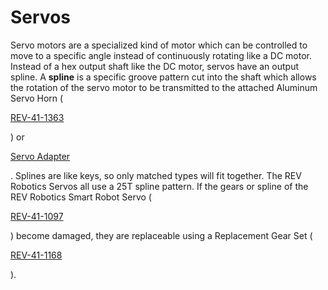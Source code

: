 # Servos

Servo motors are a specialized kind of motor which can be controlled to move to a specific angle instead of continuously rotating like a DC motor. Instead of a hex output shaft like the DC motor, servos have an output spline. A **spline** is a specific groove pattern cut into the shaft which allows the rotation of the servo motor to be transmitted to the attached Aluminum Servo Horn (

[REV-41-1363](https://www.revrobotics.com/rev-41-1363/)

) or

[Servo Adapter](https://www.revrobotics.com/ftc/motion/wheels-hubs-adapters/)

. Splines are like keys, so only matched types will fit together. The REV Robotics Servos all use a 25T spline pattern. If the gears or spline of the REV Robotics Smart Robot Servo (

[REV-41-1097](https://www.revrobotics.com/rev-41-1097/)

) become damaged, they are replaceable using a Replacement Gear Set (

[REV-41-1168](https://www.revrobotics.com/rev-41-1168/)

).
